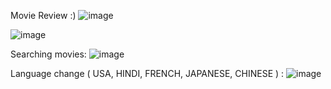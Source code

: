Movie Review :)
![image](https://user-images.githubusercontent.com/42685801/211488705-a78bd36b-aa90-4ef4-9108-d7506f016fec.png)

![image](https://user-images.githubusercontent.com/42685801/211951698-39579ef9-0025-41a5-b98d-602f3713d4aa.png)

Searching movies:
![image](https://user-images.githubusercontent.com/42685801/211489090-b7580653-f7ed-4e29-9e25-bac127c5359e.png)

Language change ( USA, HINDI, FRENCH, JAPANESE, CHINESE ) :
![image](https://user-images.githubusercontent.com/42685801/211951758-b5046f31-19d1-42ed-915e-e43d222075e2.png)

